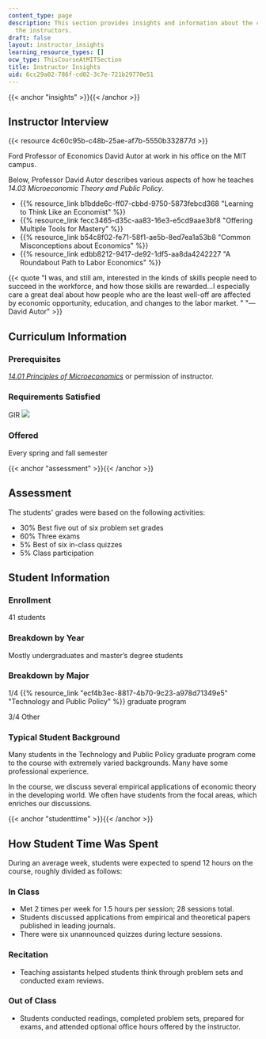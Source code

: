```yaml
---
content_type: page
description: This section provides insights and information about the course from
  the instructors.
draft: false
layout: instructor_insights
learning_resource_types: []
ocw_type: ThisCourseAtMITSection
title: Instructor Insights
uid: 6cc29a02-786f-cd02-3c7e-721b29770e51
---
```

{{< anchor "insights" >}}{{< /anchor >}}

## Instructor Interview

{{< resource 4c60c95b-c48b-25ae-af7b-5550b332877d >}}

Ford Professor of Economics David Autor at work in his office on the MIT campus.

Below, Professor David Autor describes various aspects of how he teaches *14.03 Microeconomic Theory and Public Policy*.

- {{% resource_link b1bdde6c-ff07-cbbd-9750-5873febcd368 "Learning to Think Like an Economist" %}}
- {{% resource_link fecc3465-d35c-aa83-16e3-e5cd9aae3bf8 "Offering Multiple Tools for Mastery" %}}
- {{% resource_link b54c8f02-fe71-58f1-ae5b-8ed7ea1a53b8 "Common Misconceptions about Economics" %}}
- {{% resource_link edbb8212-9417-de92-1df5-aa8da4242227 "A Roundabout Path to Labor Economics" %}}

{{< quote "I was, and still am, interested in the kinds of skills people need to succeed in the workforce, and how those skills are rewarded…I especially care a great deal about how people who are the least well-off are affected by economic opportunity, education, and changes to the labor market.&nbsp;" "— David Autor" >}}

## Curriculum Information

### Prerequisites

[*14.01 Principles of Microeconomics*](/courses/14-01sc-principles-of-microeconomics-fall-2011) or permission of instructor.

### Requirements Satisfied

GIR ![](/images/educator/icon-question-gir.png)

### Offered

Every spring and fall semester

{{< anchor "assessment" >}}{{< /anchor >}}

## Assessment

The students' grades were based on the following activities:

- 30% Best five out of six problem set grades
- 60% Three exams
- 5% Best of six in-class quizzes
- 5% Class participation

## Student Information

### Enrollment

41 students

### Breakdown by Year

Mostly undergraduates and master’s degree students

### Breakdown by Major

1/4 {{% resource_link "ecf4b3ec-8817-4b70-9c23-a978d71349e5" "Technology and Public Policy" %}} graduate program

3/4 Other

### Typical Student Background

Many students in the Technology and Public Policy graduate program come to the course with extremely varied backgrounds. Many have some professional experience.

In the course, we discuss several empirical applications of economic theory in the developing world. We often have students from the focal areas, which enriches our discussions.

{{< anchor "studenttime" >}}{{< /anchor >}}

## How Student Time Was Spent

During an average week, students were expected to spend 12 hours on the course, roughly divided as follows:

### In Class

- Met 2 times per week for 1.5 hours per session; 28 sessions total.
- Students discussed applications from empirical and theoretical papers published in leading journals.
- There were six unannounced quizzes during lecture sessions.

### Recitation

- Teaching assistants helped students think through problem sets and conducted exam reviews.

### Out of Class

- Students conducted readings, completed problem sets, prepared for exams, and attended optional office hours offered by the instructor.
